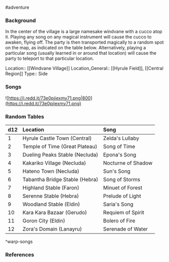  #adventure 

### Background

In the center of the village is a large namesake windvane with a cucco atop it. Playing any song on any magical instrument will cause the cucco to awaken, flying off. The party is then transported magically to a random spot on the map, as indicated on the table below. Alternatively, playing a particular song (usually learned in or around that location) will cause the party to teleport to that particular location.

Location:: [[Windvane Village]]
Location_General:: [[Hyrule Field]], [[Central Region]]
Type:: Side

### Songs

![https://i.redd.it/73e0pjiexmy71.png|800](https://i.redd.it/73e0pjiexmy71.png)

### Random Tables

| d12 | Location                       | Song               |
|:--- |:------------------------------ |:------------------ |
| 1   | Hyrule Castle Town (Central)   | Zelda's Lullaby    |
| 2   | Temple of Time (Great Plateau) | Song of Time       |
| 3   | Dueling Peaks Stable (Necluda) | Epona's Song       |
| 4   | Kakariko Village (Necluda)     | Nocturne of Shadow |
| 5   | Hateno Town (Necluda)          | Sun's Song         |
| 6   | Tabantha Bridge Stable (Hebra) | Song of Storms     |
| 7   | Highland Stable (Faron)        | Minuet of Forest   |
| 8   | Serenne Stable (Hebra)         | Prelude of Light   |
| 9   | Woodland Stable (Eldin)        | Saria's Song       |
| 10  | Kara Kara Bazaar (Gerudo)      | Requiem of Spirit  |
| 11  | Goron City (Eldin)             | Bolero of Fire     |
| 12  | Zora's Domain (Lanayru)        | Serenade of Water  |
^warp-songs

### References
